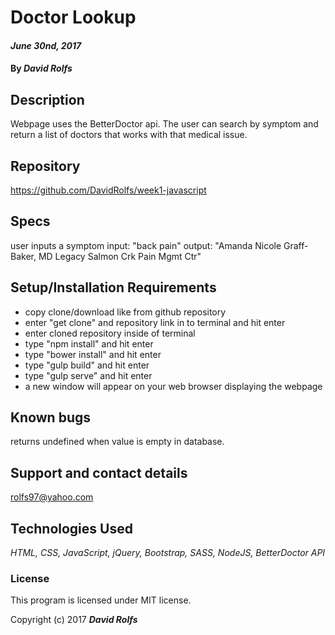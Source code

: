 # Doctor Lookup
####  _June 30nd, 2017_

#### By _**David Rolfs**_

## Description
Webpage uses the BetterDoctor api. The user can search by symptom and return a list of doctors that works with that medical issue.

## Repository
https://github.com/DavidRolfs/week1-javascript
## Specs
user inputs a symptom
input: "back pain"
output: "Amanda Nicole Graff-Baker, MD
Legacy Salmon Crk Pain Mgmt Ctr"


## Setup/Installation Requirements
* copy clone/download like from github repository
* enter "get clone" and repository link in to terminal and hit enter
* enter cloned repository inside of terminal
* type "npm install" and hit enter
* type "bower install" and hit enter
* type "gulp build" and hit enter
* type "gulp serve" and hit enter
* a new window will appear on your web browser displaying the webpage

## Known bugs
returns undefined when value is empty in database.

## Support and contact details
rolfs97@yahoo.com

## Technologies Used

_HTML, CSS, JavaScript, jQuery, Bootstrap, SASS, NodeJS, BetterDoctor API_

### License
 This program is licensed under MIT license.

Copyright (c) 2017 **_David Rolfs_**
